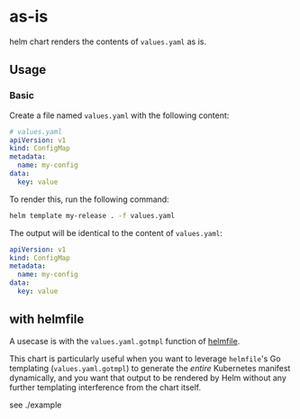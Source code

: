 # as-is

helm chart renders the contents of `values.yaml` as is.

## Usage


### Basic

Create a file named `values.yaml` with the following content:

```yaml
# values.yaml
apiVersion: v1
kind: ConfigMap
metadata:
  name: my-config
data:
  key: value
```

To render this, run the following command:

```bash
helm template my-release . -f values.yaml
```

The output will be identical to the content of `values.yaml`:

```yaml
apiVersion: v1
kind: ConfigMap
metadata:
  name: my-config
data:
  key: value
```

## with helmfile

A usecase is with the `values.yaml.gotmpl` function of [helmfile](https://github.com/helmfile/helmfile).

This chart is particularly useful when you want to leverage `helmfile`'s Go templating (`values.yaml.gotmpl`) to generate the *entire* Kubernetes manifest dynamically, and you want that output to be rendered by Helm without any further templating interference from the chart itself.

see ./example
